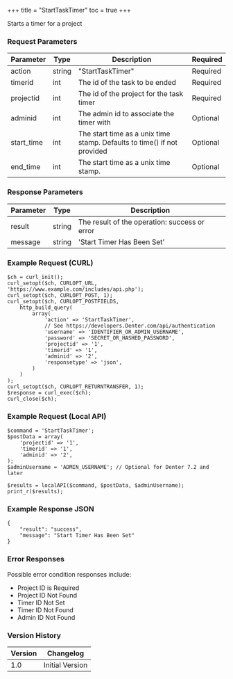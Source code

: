 +++
title = "StartTaskTimer"
toc = true
+++

Starts a timer for a project

### Request Parameters

| Parameter | Type | Description | Required |
| --------- | ---- | ----------- | -------- |
| action | string | "StartTaskTimer" | Required |
| timerid | int | The id of the task to be ended | Required |
| projectid | int | The id of the project for the task timer | Required |
| adminid | int | The admin id to associate the timer with | Optional |
| start_time | int | The start time as a unix time stamp. Defaults to time() if not provided | Optional |
| end_time | int | The start time as a unix time stamp. | Optional |

### Response Parameters

| Parameter | Type | Description |
| --------- | ---- | ----------- |
| result | string | The result of the operation: success or error |
| message | string | 'Start Timer Has Been Set' |


### Example Request (CURL)

```
$ch = curl_init();
curl_setopt($ch, CURLOPT_URL, 'https://www.example.com/includes/api.php');
curl_setopt($ch, CURLOPT_POST, 1);
curl_setopt($ch, CURLOPT_POSTFIELDS,
    http_build_query(
        array(
            'action' => 'StartTaskTimer',
            // See https://developers.Denter.com/api/authentication
            'username' => 'IDENTIFIER_OR_ADMIN_USERNAME',
            'password' => 'SECRET_OR_HASHED_PASSWORD',
            'projectid' => '1',
            'timerid' => '1',
            'adminid' => '2',
            'responsetype' => 'json',
        )
    )
);
curl_setopt($ch, CURLOPT_RETURNTRANSFER, 1);
$response = curl_exec($ch);
curl_close($ch);
```


### Example Request (Local API)

```
$command = 'StartTaskTimer';
$postData = array(
    'projectid' => '1',
    'timerid' => '1',
    'adminid' => '2',
);
$adminUsername = 'ADMIN_USERNAME'; // Optional for Denter 7.2 and later

$results = localAPI($command, $postData, $adminUsername);
print_r($results);
```


### Example Response JSON

```
{
    "result": "success",
    "message": "Start Timer Has Been Set"
}
```


### Error Responses

Possible error condition responses include:

* Project ID is Required
* Project ID Not Found
* Timer ID Not Set
* Timer ID Not Found
* Admin ID Not Found


### Version History

| Version | Changelog |
| ------- | --------- |
| 1.0 | Initial Version |
